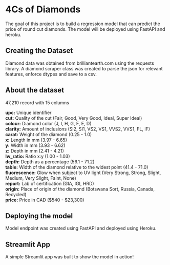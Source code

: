 # 4Cs of Diamonds

The goal of this project is to build a regression model that can predict the price of round cut diamonds. The model will be deployed using FastAPI and heroku.

## Creating the Dataset

Diamond data was obtained from brilliantearth.com using the requests library. A diamond scraper class was created to parse the json for relevant features, enforce dtypes and save to a csv.

## About the dataset

47,210 record with 15 columns

**upc:** Unique identifier  
**cut:** Quality of the cut (Fair, Good, Very Good, Ideal, Super Ideal)  
**colour:** Diamond color (J, I, H, G, F, E, D)  
**clarity:** Amount of inclusions (SI2, SI1, VS2, VS1, VVS2, VVS1, FL, IF)  
**carat:** Weight of the diamond (0.25 - 1.0)  
**x:** Length in mm (3.97 - 6.65)  
**y:** Width in mm (3.93 - 6.62)  
**z:** Depth in mm (2.41 - 4.21)  
**lw_ratio:** Ratio x:y (1.00 - 1.03)  
**depth:** Depth as a percentage (56.1 - 71.2)  
**table:** Width of the diamond relative to the widest point (41.4 - 71.0)    
**fluorescence:** Glow when subject to UV light (Very Strong, Strong, Slight, Medium, Very Slight, Faint, None)   
**report:** Lab of certification (GIA, IGI, HRD)  
**origin:** Place of origin of the diamond (Botswana Sort, Russia, Canada, Recycled)  
**price:** Price in CAD ($540 - $23,300)

## Deploying the model
Model endpoint was created using FastAPI and deployed using Heroku.

## Streamlit App
A simple Streamlit app was built to show the model in action!



